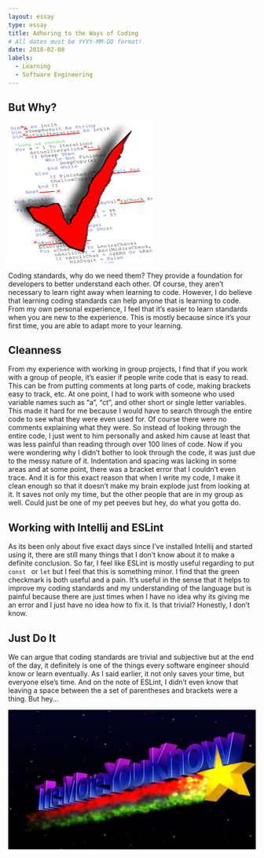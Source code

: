 ```yaml
---
layout: essay
type: essay
title: Adhering to the Ways of Coding
# All dates must be YYYY-MM-DD format!
date: 2018-02-08
labels:
  - Learning
  - Software Engineering
---
```


## But Why?

<img class="ui medium right floated rounded image" src="../images/Coding_Standard.png">

Coding standards, why do we need them? They provide a foundation for developers to better understand each other. Of course, they aren’t necessary to learn right away when learning to code. However, I do believe that learning coding standards can help anyone that is learning to code. From my own personal experience, I feel that it’s easier to learn standards when you are new to the experience. This is mostly because since it’s your first time, you are able to adapt more to your learning. 

## Cleanness 

From my experience with working in group projects, I find that if you work with a group of people, it’s easier if people write code that is easy to read. This can be from putting comments at long parts of code, making brackets easy to track, etc. At one point, I had to work with someone who used variable names such as “a”, “ct”, and other short or single letter variables. This made it hard for me because I would have to search through the entire code to see what they were even used for. Of course there were no comments explaining what they were. So instead of looking through the entire code, I just went to him personally and asked him cause at least that was less painful than reading through over 100 lines of code. Now if you were wondering why I didn’t bother to look through the code, it was just due to the messy nature of it. Indentation and spacing was lacking in some areas and at some point, there was a bracket error that I couldn’t even trace. And it is for this exact reason that when I write my code, I make it clean enough so that it doesn’t make my brain explode just from looking at it. It saves not only my time, but the other people that are in my group as well. Could just be one of my pet peeves but hey, do what you gotta do.

## Working with Intellij and ESLint

As its been only about five exact days since I’ve installed Intellij and started using it, there are still many things that I don’t know about it to make a definite conclusion. So far, I feel like ESLint is mostly useful regarding to put ```const ``` or ```let``` but I feel that this is something minor. I find that the green checkmark is both useful and a pain. It’s useful in the sense that it helps to improve my coding standards and my understanding of the language but is painful because there are just times when I have no idea why its giving me an error and I just have no idea how to fix it. Is that trivial? Honestly, I don’t know. 

## Just Do It

We can argue that coding standards are trivial and subjective but at the end of the day, it definitely is one of the things every software engineer should know or learn eventually. As I said earlier, it not only saves your time, but everyone else’s time. And on the note of ESLint, I didn’t even know that leaving a space between the a set of parentheses and brackets were a thing. But hey... 

<img class="ui image" src="../images/maxresdefault.jpg">
